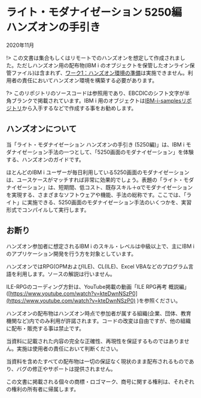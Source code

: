 # ライト・モダナイゼーション 5250編 <BR>ハンズオンの手引き
2020年11月

!> この文書は集合もしくはリモートでのハンズオンを想定して作成されました。ただしハンズオン用の配布物(IBM i のオブジェクトを保管したオンライン保管ファイル)は含まれず、[ワーク1：ハンズオン環境の準備](http://localhost:3000/#/1_%E4%BA%8B%E5%89%8D%E6%BA%96%E5%82%99?id=%e3%83%af%e3%83%bc%e3%82%af1%ef%bc%9a%e3%83%8f%e3%83%b3%e3%82%ba%e3%82%aa%e3%83%b3%e7%92%b0%e5%a2%83%e3%81%ae%e6%ba%96%e5%82%99)は実施できません。利用者の責任においてハンズオン環境を構築する必要があります。

?> このリポジトリのソースコードは参照用であり、EBCDICのシフト文字が半角ブランクで掲載されています。IBM i 用のオブジェクトは[IBM-i-samplesリポジトリ](https://github.com/GuriCat/IBM-i-samples)から入手するなどで作成する事をお勧めします。

## ハンズオンについて

当「ライト・モダナイゼーション ハンズオンの手引き (5250編)」は、IBM i モダナイゼーション手法の一つとして、「5250画面のモダナイゼーション」を体験する、ハンズオンのガイドです。

ほとんどのIBM i ユーザーが毎日利用している5250画面のモダナイゼーションは、ユースケースがマッチすれば非常に効果的でしょう。表題の「ライト・モダナイゼーション」は、短期間、低コスト、既存スキル＋αでモダナイゼーションを実現する、さまざまなソフトウェアや機能、手法の総称です。ここでは、「ライト」に実施できる、5250画面のモダナイゼーション手法のいくつかを、実習形式でコンパイルして実行します。

## お断り

ハンズオン参加者に想定されるIBM i のスキル・レベルは中級以上で、主にIBM i のアプリケーション開発を行う方を対象としています。

ハンズオンではRPG(OPMおよびILE)、CL(ILE)、Excel VBAなどのプログラム言語を利用します。ソースの解説は行いません。

ILE-RPGのコーディング方針は、YouTube掲載の動画「ILE RPG再考 概説編」([https://www.youtube.com/watch?v=kteDwnNSzP0](https://www.youtube.com/watch?v=kteDwnNSzP0) )を参照ください。

ハンズオンの配布物はハンズオン時点で参加者が属する組織(企業、団体、教育機関など)内でのみ利用が許諾されます。コードの改変は自由ですが、他の組織に配布・販売する事は禁止です。

当資料に記載された内容の完全な正確性、再現性を保証するものではありません。実施は使用者の責任において判断ください。

当資料を含めたすべての配布物は一切の保証なく現状のまま配布されるものであり、バグの修正やサポートは提供されません。

この文書に掲載される個々の商標・ロゴマーク、商号に関する権利は、それぞれの権利の所有者に帰属します。
